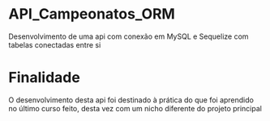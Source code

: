 # API_Campeonatos_ORM

Desenvolvimento de uma api com conexão em MySQL e Sequelize com tabelas conectadas entre si

# Finalidade

O desenvolvimento desta api foi destinado à prática do que foi aprendido no último curso feito, desta vez com um nicho diferente do projeto principal
